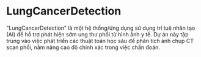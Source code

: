 # LungCancerDetection
"LungCancerDetection" là một hệ thống/ứng dụng sử dụng trí tuệ nhân tạo (AI) để hỗ trợ phát hiện sớm ung thư phổi từ hình ảnh y tế. Dự án này tập trung vào việc phát triển các thuật toán học sâu để phân tích ảnh chụp CT scan phổi, nằm nâng cao độ chính xác trong việc chẩn đoán.
